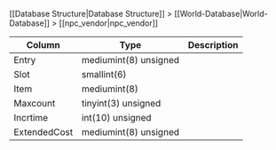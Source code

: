 [[Database Structure|Database Structure]] > [[World-Database|World-Database]] > [[npc_vendor|npc_vendor]]

Column | Type | Description
--- | --- | ---
Entry | mediumint(8) unsigned | 
Slot | smallint(6) | 
Item | mediumint(8) | 
Maxcount | tinyint(3) unsigned | 
Incrtime | int(10) unsigned | 
ExtendedCost | mediumint(8) unsigned | 
